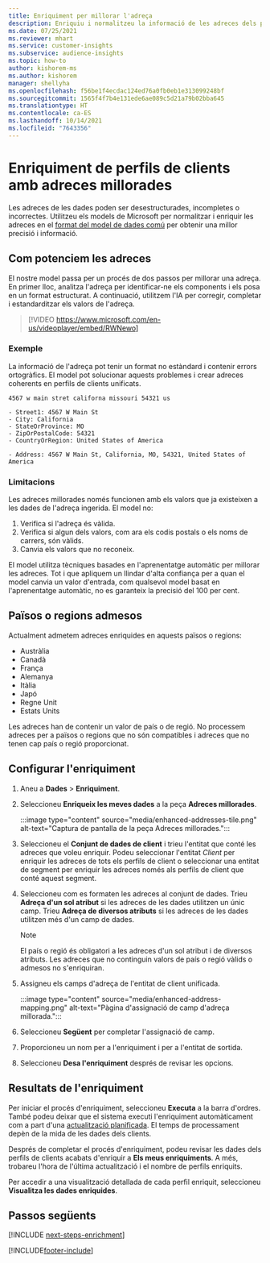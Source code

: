 ```yaml
---
title: Enriquiment per millorar l'adreça
description: Enriquiu i normalitzeu la informació de les adreces dels perfils dels clients amb els models de Microsoft.
ms.date: 07/25/2021
ms.reviewer: mhart
ms.service: customer-insights
ms.subservice: audience-insights
ms.topic: how-to
author: kishorem-ms
ms.author: kishorem
manager: shellyha
ms.openlocfilehash: f56be1f4ecdac124ed76a0fb0eb1e313099248bf
ms.sourcegitcommit: 1565f4f7b4e131ede6ae089c5d21a79b02bba645
ms.translationtype: HT
ms.contentlocale: ca-ES
ms.lasthandoff: 10/14/2021
ms.locfileid: "7643356"
---
```

# <a name="enrichment-of-customer-profiles-with-enhanced-addresses"></a>Enriquiment de perfils de clients amb adreces millorades

Les adreces de les dades poden ser desestructurades, incompletes o incorrectes. Utilitzeu els models de Microsoft per normalitzar i enriquir les adreces en el [format del model de dades comú](/common-data-model/schema/core/applicationcommon/address) per obtenir una millor precisió i informació.

## <a name="how-we-enhance-addresses"></a>Com potenciem les adreces

El nostre model passa per un procés de dos passos per millorar una adreça. En primer lloc, analitza l'adreça per identificar-ne els components i els posa en un format estructurat. A continuació, utilitzem l'IA per corregir, completar i estandarditzar els valors de l'adreça.

> [!VIDEO https://www.microsoft.com/en-us/videoplayer/embed/RWNewo]

### <a name="example"></a>Exemple

La informació de l'adreça pot tenir un format no estàndard i contenir errors ortogràfics. El model pot solucionar aquests problemes i crear adreces coherents en perfils de clients unificats.

```Input
4567 w main stret californa missouri 54321 us
```

```Output
- Street1: 4567 W Main St
- City: California
- StateOrProvince: MO
- ZipOrPostalCode: 54321
- CountryOrRegion: United States of America

- Address: 4567 W Main St, California, MO, 54321, United States of America
```

### <a name="limitations"></a>Limitacions

Les adreces millorades només funcionen amb els valors que ja existeixen a les dades de l'adreça ingerida. El model no: 

1. Verifica si l'adreça és vàlida.
2. Verifica si algun dels valors, com ara els codis postals o els noms de carrers, són vàlids.
3. Canvia els valors que no reconeix.

El model utilitza tècniques basades en l'aprenentatge automàtic per millorar les adreces. Tot i que apliquem un llindar d'alta confiança per a quan el model canvia un valor d'entrada, com qualsevol model basat en l'aprenentatge automàtic, no es garanteix la precisió del 100 per cent.

## <a name="supported-countries-or-regions"></a>Països o regions admesos

Actualment admetem adreces enriquides en aquests països o regions: 

- Austràlia
- Canadà
- França
- Alemanya
- Itàlia
- Japó
- Regne Unit
- Estats Units

Les adreces han de contenir un valor de país o de regió. No processem adreces per a països o regions que no són compatibles i adreces que no tenen cap país o regió proporcionat.

## <a name="configure-the-enrichment"></a>Configurar l'enriquiment

1. Aneu a **Dades** > **Enriquiment**.

1. Seleccioneu **Enriqueix les meves dades** a la peça **Adreces millorades**.

   :::image type="content" source="media/enhanced-addresses-tile.png" alt-text="Captura de pantalla de la peça Adreces millorades.":::

1. Seleccioneu el **Conjunt de dades de client** i trieu l'entitat que conté les adreces que voleu enriquir. Podeu seleccionar l'entitat *Client* per enriquir les adreces de tots els perfils de client o seleccionar una entitat de segment per enriquir les adreces només als perfils de client que conté aquest segment.

1. Seleccioneu com es formaten les adreces al conjunt de dades. Trieu **Adreça d'un sol atribut** si les adreces de les dades utilitzen un únic camp. Trieu **Adreça de diversos atributs** si les adreces de les dades utilitzen més d'un camp de dades.

   > [!NOTE]
   > El país o regió és obligatori a les adreces d'un sol atribut i de diversos atributs. Les adreces que no continguin valors de país o regió vàlids o admesos no s'enriquiran.

1.  Assigneu els camps d'adreça de l'entitat de client unificada.

    :::image type="content" source="media/enhanced-address-mapping.png" alt-text="Pàgina d'assignació de camp d'adreça millorada.":::

1. Seleccioneu **Següent** per completar l'assignació de camp.

1. Proporcioneu un nom per a l'enriquiment i per a l'entitat de sortida.

1. Seleccioneu **Desa l'enriquiment** després de revisar les opcions.

## <a name="enrichment-results"></a>Resultats de l'enriquiment

Per iniciar el procés d'enriquiment, seleccioneu **Executa** a la barra d'ordres. També podeu deixar que el sistema executi l'enriquiment automàticament com a part d'una [actualització planificada](system.md#schedule-tab). El temps de processament depèn de la mida de les dades dels clients.

Després de completar el procés d'enriquiment, podeu revisar les dades dels perfils de clients acabats d'enriquir a **Els meus enriquiments**. A més, trobareu l'hora de l'última actualització i el nombre de perfils enriquits.

Per accedir a una visualització detallada de cada perfil enriquit, seleccioneu **Visualitza les dades enriquides**.

## <a name="next-steps"></a>Passos següents

[!INCLUDE [next-steps-enrichment](../includes/next-steps-enrichment.md)]

[!INCLUDE[footer-include](../includes/footer-banner.md)]
